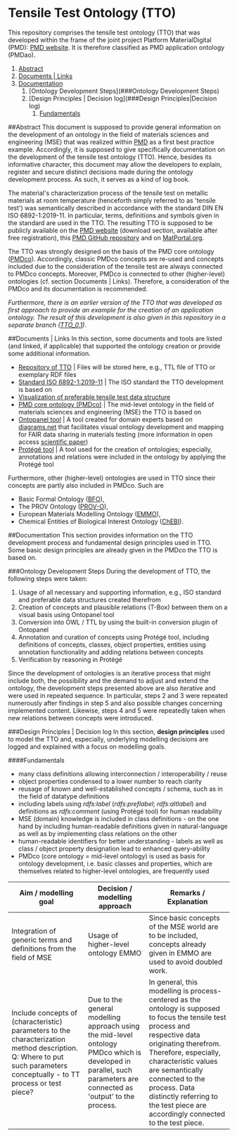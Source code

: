 # Tensile Test Ontology (TTO)

This repository comprises the tensile test ontology (TTO) that was developed within the frame of the joint project 
Platform MaterialDigital (PMD): [PMD website](https://materialdigital.de/). 
It is therefore classified as PMD application ontology (PMDao).

1. [Abstract](#Abstract)
2. [Documents | Links](##Documents|Links)
3. [Documentation](##Documentation)
   1. [Ontology Development Steps](###Ontology Development Steps)
   2. [Design Principles | Decision log](###Design Principles|Decision log)
      1. [Fundamentals](####Fundamentals)
      

##Abstract
This document is supposed to provide general information on the development of an 
ontology in the field of materials sciences and engineering (MSE) that was 
realized within [PMD](https://materialdigital.de) as a first best practice example. 
Accordingly, it is supposed to give specifically documentation on the development of the tensile test ontology (TTO). 
Hence, besides its informative character, this document may allow the 
developers to explain, register and secure distinct decisions made during 
the ontology development process. As such, it serves as a kind of log book.

The material's characterization process of the tensile test on 
metallic materials at room temperature (henceforth simply referred 
to as 'tensile test') was semantically described in accordance with the 
standard DIN EN ISO 6892-1:2019-11. In particular, terms, definitions and 
symbols given in the standard are used in the TTO. 
The resulting TTO is supposed to be publicly available on the 
[PMD website](https://materialdigital.de/download/) (download section, available after free registration), this [PMD GitHub repository](https://github.com/materialdigital/application-ontologies/tree/main/tensile_test_ontology_TTO) 
and on [MatPortal.org](https://matportal.org/ontologies). 

The TTO was strongly designed on the basis of the PMD core ontology ([PMDco](https://github.com/materialdigital/core-ontology)). 
Accordingly, classic PMDco concepts are re-used and concepts included due to
the consideration of the tensile test are always connected to PMDco concepts.
Moreover, PMDco is connected to other (higher-level) ontologies (cf. section Documents | Links).
Therefore, a consideration of the PMDco and its documentation is recommended.

*Furthermore, there is an earlier version of the TTO that was developed as first
approach to provide an example for the creation of an application ontology.
The result of this development is also given in this repository in a separate
branch ([TTO_0.1](https://github.com/materialdigital/application-ontologies/tree/main/tensile_test_ontology_TTO)).* 

##Documents | Links
In this section, some documents and tools are listed (and linked, if applicable) that 
supported the ontology creation or provide some additional information.

+ [Repository of TTO](https://github.com/materialdigital/application-ontologies/tree/main/tensile_test_ontology_TTO) | Files will be stored here, e.g., TTL file of TTO or exemplary RDF files
+ [Standard ISO 6892-1:2019-11](https://www.beuth.de/de/norm/iso-6892-1/316885984) | The ISO standard the TTO development is based on
+ [Visualization of preferable tensile test data structure]() 
+ [PMD core ontology (PMDco)](https://github.com/materialdigital/core-ontology) | The mid-level ontology in the field of materials sciences and engineering (MSE) the TTO is based on
+ [Ontopanel tool](https://yuechenbam.github.io/src/main/webapp/index.html) | A tool created for domain experts based on [diagrams.net](https://www.diagrams.net/) that facilitates visual ontology development and mapping for FAIR data sharing in materials testing (more information in open access [scientific paper](https://link.springer.com/article/10.1007/s40192-022-00279-y))
+ [Protégé tool](https://protege.stanford.edu/) | A tool used for the creation of ontologies; especially, annotations and relations were included in the ontology by applying the Protégé tool

Furthermore, other (higher-level) ontologies are used in TTO since their 
concepts are partly also included in PMDco. Such are
+ Basic Formal Ontology ([BFO](https://basic-formal-ontology.org/)),
+ The PROV Ontology ([PROV-O](https://www.w3.org/TR/prov-o/)),
+ European Materials Modelling Ontology ([EMMO](https://github.com/emmo-repo/EMMO)),
+ Chemical Entities of Biological Interest Ontology ([ChEBI](https://www.ebi.ac.uk/chebi/)). 



##Documentation
This section provides information on the TTO development process and fundamental
design principles used in TTO. Some basic design principles are already given
in the PMDco the TTO is based on.

###Ontology Development Steps
During the development of TTO, the following steps were taken:
1. Usage of all necessary and supporting information, e.g., ISO standard and preferable data structures created therefrom
2. Creation of concepts and plausible relations (T-Box) between them on a visual basis using Ontopanel tool
3. Conversion into OWL / TTL by using the built-in conversion plugin of Ontopanel
4. Annotation and curation of concepts using Protégé tool, including definitions of concepts, classes, object properties, entities using annotation functionality and adding relations between concepts
5. Verification by reasoning in Protégé

Since the development of ontologies is an iterative process that might 
include both, the possibility and the demand to adjust and extend the 
ontology, the development steps presented above are also iterative and were 
used in repeated sequence. In particular, steps 2 and 3 were repeated 
numerously after findings in step 5 and also possible changes concerning 
implemented content. Likewise, steps 4 and 5 were repeatedly taken when new 
relations between concepts were introduced.

###Design Principles | Decision log
In this section, **design principles** used to model the TTO and, 
especially, underlying modelling decisions are logged and explained with 
a focus on modelling goals.

####Fundamentals
+ many class definitions allowing interconnection / interoperability / reuse
+ object properties condensed to a lower number to reach clarity
+ reusage of known and well-established concepts / schema, such as in the field of datatype definitions
+ including labels using *rdfs:label* (*rdfs:preflabel*; *rdfs:altlabel*) and definitions as *rdfs:comment* (using Protégé tool) for human readability
+ MSE (domain) knowledge is included in class definitions - on the one hand by including human-readable definitions given in natural-language as well as by implementing class relations on the other
+ human-readable identifiers for better understanding - labels as well as class / object property designation lead to enhanced query-ability 
+ PMDco (core ontology = mid-level ontology) is used as basis for ontology development, i.e. basic classes and properties, which are themselves related to higher-level ontologies, are frequently used


| Aim / modelling goal| Decision / modelling approach | Remarks / Explanation |
| -------- | -------- | -------- |
| Integration of generic terms and definitions from the field of MSE     | Usage of higher-level ontology EMMO     | Since basic concepts of the MSE world are to be included, concepts already given in EMMO are used to avoid doubled work.|
Include concepts of (characteristic) parameters to the characterization method description. Q: Where to put such parameters conceptually - to TT process or test piece? | Due to the general modelling approach using the mid-level ontology PMDco which is developed in parallel, such parameters are connected as 'output' to the process. | In general, this modelling is process-centered as the ontology is supposed to focus the tensile test process and respective data originating therefrom. Therefore, especially, characteristic values are semantically connected to the process. Data distinctly referring to the test piece are accordingly connected to the test piece. | 

